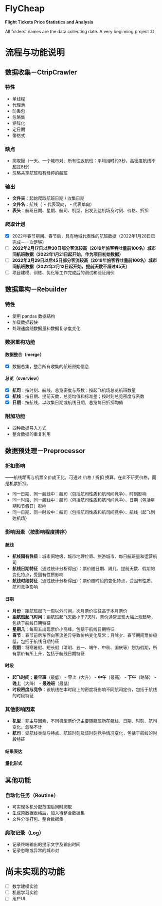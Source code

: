 # FlyCheap
**Flight Tickets Price Statistics and Analysis**

All folders' names are the data collecting date. A very beginning project :D

# 流程与功能说明
## 数据收集－CtripCrawler

### 特性

- 单线程
- 代理池
- 防丢包
- 忽略集
- 矩阵化
- 定日期
- 带格式

### 缺点

- 爬取慢（一天、一个城市对、所有往返航班：平均用时约3秒，高密度航线不超过8秒）
- 忽略共享航班和有经停的航班

### 输出

- **文件夹**：起始爬取航班日期 / 收集日期
- **文件名**：航线（ ~ 代表双向， - 代表单向）
- **表头**：航班日期、星期、航司、机型、出发到达机场及时刻、价格、折扣

### 爬取计划

- [x] 2022年春节期间、春节后，具有地域代表性的航班数据（2022年1月28日已完成－一次足够）
- [ ] **2022年2月17日以后30日部分客流较高（2019年旅客吞吐量前100名）城市间航班数据（2022年1月21日起开始，作为项目初始数据）**
- [ ] **2022年3月29日以后45日部分客流较高（2019年旅客吞吐量前100名）城市间航班数据（2022年2月12日起开始，提前天数不超过45天）**
- [ ] 项目建模、训练、优化等工作完成后的测试和验证用例

## 数据重构－Rebuilder

### 特性

- 使用 pandas 数据结构
- 加载数据较快
- 处理速度随数据量和数据复杂度变化

### 数据重构功能

#### 数据整合（merge）

- [x] 数据总集，整合所有收集的航班原始信息

#### 总览（overview）

- [x] **航司**：按时刻、航线，总览密度与系数；按起飞机场总览航班数量
- [x] **航线**：按日期、提前天数，总览均值和标准差；按时刻总览密度与系数
- [x] **日期**：按航线，以收集日期或航线日期，总览每日折扣均值

### 附加功能

- 四种数据导入方式
- 整合数据的重复利用

## 数据预处理－Preprocessor

### 折扣影响

——航线距离与机票全价成正比，可通过 价格 / 折扣 换算。在此不研究价格，而是机票折扣。

- 同一日期、同一航线中：航司（包括航司性质和航司间竞争）、时刻影响
- 同一时段、同一航线中：航司（包括航司性质和航司间竞争）、日期（包括星期和节假日）影响
- 同一日期、同一时段中：航司（包括航司性质和航司间竞争）、航线（起飞到达机场）

### 影响因素（按影响程度排序）

#### 航线

- **航线固有性质**：城市间地级、城市地理位置、旅游城市、每日航班量和运营航司
- **航线日期特征**（通过统计分析得出）：票价随日期、周几、提前天数、假期的变化特点，受固有性质影响
- **航线时段特征**（通过统计分析得出）：票价随时段的变化特点，受固有性质、航司竞争影响

#### 日期

- **月份**：距航班起飞一周以外时间，次月票价往往高于本月票价
- **距航班起飞时间**：距航班起飞天数小于7天时，票价通常呈现大幅上涨趋势，包括于航线日期特征
- **星期几**：每周五出现票价小高峰，包括于航线日期特征
- **春节**：春节前后东西向客流差异导致价格变化反常；且除夕、春节期间票价极低，包括于航线日期特征
- **假期**：将寒暑假、短长假（清明、五一、端午、中秋、国庆等）划为假期，所有票价有所上升，包括于航线日期特征

#### 时段

- **起飞时间**：**最早班**（最低） - **早上**（大升） - **中午**（最高） - **下午**（略降） - **晚上**（大降） - **最晚班**（最低）
- **时段密度与竞争**：该航线在本时段上的密度将影响不同航司定价，包括于航线的时段特征

### 其他影响因素

- **机型**：非主导因素，不同机型票价仍主要随航班所在航线、日期、时刻、航司变化，忽略不计
- **航司**：受航线类型与特点、航班时刻及该时刻竞争情况变化，包括于航线的时段特征

#### 结果表达



#### 量化形式



## 其他功能

### 自动化任务（Routine）

- 可实现多机分配范围后同时爬取
- 生成原数据表格后，加入待整合数据集
- 文件分类打包、整合数据集

### 爬取记录（Log）

- 记录终端输出的提示文字及输出时间
- 记录忽略或异常的城市对

# 尚未实现的功能

- [ ] 数学建模实验
- [ ] 机器学习实验
- [ ] 用户UI